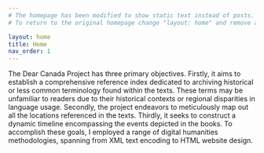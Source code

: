 ```yaml
---
# The homepage has been modified to show static text instead of posts.
# To return to the original homepage change "layout: home" and remove all other content.

layout: home
title: Home
nav_order: 1
---
```


<p>The Dear Canada Project has three primary objectives. Firstly, it aims to establish a comprehensive reference index dedicated to archiving historical or less common terminology found within the texts. These terms may be unfamiliar to readers due to their historical contexts or regional disparities in language usage. Secondly, the project endeavors to meticulously map out all the locations referenced in the texts. Thirdly, it seeks to construct a dynamic timeline encompassing the events depicted in the books. To accomplish these goals, I employed a range of digital humanities methodologies, spanning from XML text encoding to HTML website design.</p>
